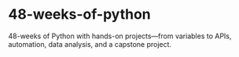 # 48-weeks-of-python
48-weeks of Python with hands-on projects—from variables to APIs, automation, data analysis, and a capstone project.
